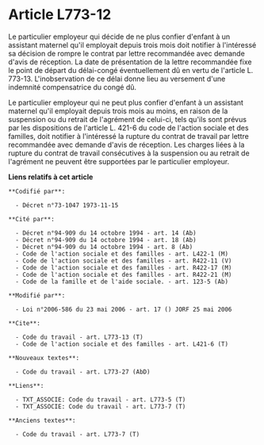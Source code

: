 # Article L773-12

Le particulier employeur qui décide de ne plus confier d'enfant à un assistant maternel qu'il employait depuis trois mois
doit notifier à l'intéressé sa décision de rompre le contrat par lettre recommandée avec demande d'avis de réception. La date
de présentation de la lettre recommandée fixe le point de départ du délai-congé éventuellement dû en vertu de l'article L.
773-13. L'inobservation de ce délai donne lieu au versement d'une indemnité compensatrice du congé dû.

Le particulier employeur qui ne peut plus confier d'enfant à un assistant maternel qu'il employait depuis trois mois au
moins, en raison de la suspension ou du retrait de l'agrément de celui-ci, tels qu'ils sont prévus par les dispositions de
l'article L. 421-6 du code de l'action sociale et des familles, doit notifier à l'intéressé la rupture du contrat de travail
par lettre recommandée avec demande d'avis de réception. Les charges liées à la rupture du contrat de travail consécutives à
la suspension ou au retrait de l'agrément ne peuvent être supportées par le particulier employeur.

**Liens relatifs à cet article**

	**Codifié par**:

	  - Décret n°73-1047 1973-11-15

	**Cité par**:

	  - Décret n°94-909 du 14 octobre 1994 - art. 14 (Ab)
	  - Décret n°94-909 du 14 octobre 1994 - art. 18 (Ab)
	  - Décret n°94-909 du 14 octobre 1994 - art. 8 (Ab)
	  - Code de l'action sociale et des familles - art. L422-1 (M)
	  - Code de l'action sociale et des familles - art. R422-11 (V)
	  - Code de l'action sociale et des familles - art. R422-17 (M)
	  - Code de l'action sociale et des familles - art. R422-21 (M)
	  - Code de la famille et de l'aide sociale. - art. 123-5 (Ab)

	**Modifié par**:

	  - Loi n°2006-586 du 23 mai 2006 - art. 17 () JORF 25 mai 2006

	**Cite**:

	  - Code du travail - art. L773-13 (T)
	  - Code de l'action sociale et des familles - art. L421-6 (T)

	**Nouveaux textes**:

	  - Code du travail - art. L773-27 (AbD)

	**Liens**:

	  - TXT_ASSOCIE: Code du travail - art. L773-5 (T)
	  - TXT_ASSOCIE: Code du travail - art. L773-7 (T)

	**Anciens textes**:

	  - Code du travail - art. L773-7 (T)
